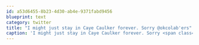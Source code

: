 ```yaml
---
id: a53d6455-8b23-4d30-ab4e-9371fabd9456
blueprint: text
category: twitter
title: "I might just stay in Caye Caulker forever. Sorry @okcolab'ers"
caption: 'I might just stay in Caye Caulker forever. Sorry <span class="username username_linked">@<a href="https://twitter.com/okcolab" title="Okanagan coLab">okcolab</a></span>''ers'
---
```

